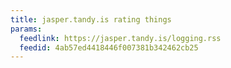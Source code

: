 ```yaml
---
title: jasper.tandy.is rating things
params:
  feedlink: https://jasper.tandy.is/logging.rss
  feedid: 4ab57ed4418446f007381b342462cb25
---
```

